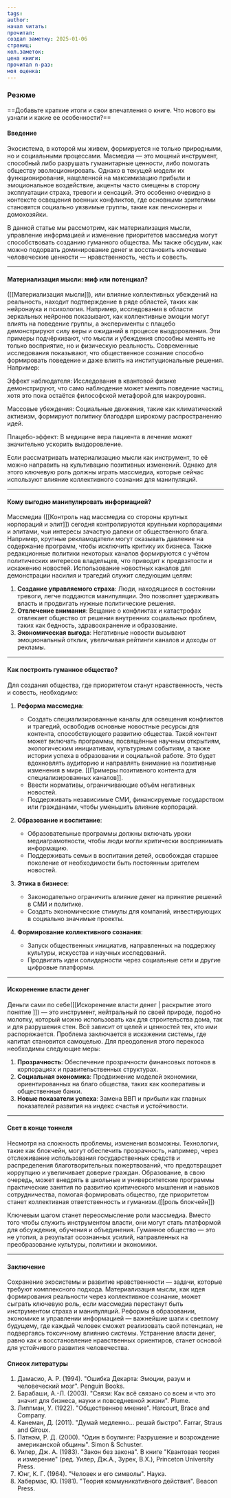 ```yaml
---
tags: 
author: 
начал читать: 
прочитал: 
создал заметку: 2025-01-06
страниц: 
кол.заметок: 
цена книги: 
прочитал n-раз: 
моя оценка:
---
```

### Резюме
==Добавьте краткие итоги и свои впечатления о книге. Что нового вы узнали и какие ее особенности?==


#### Введение
Экосистема, в которой мы живем, формируется не только природными, но и социальными процессами. Масмедиа — это мощный инструмент, способный либо разрушать гуманитарные ценности, либо помогать обществу эволюционировать. Однако в текущей модели их функционирования, нацеленной на максимизацию прибыли и эмоциональное воздействие, акценты часто смещены в сторону эксплуатации страха, тревоги и сенсаций. Это особенно очевидно в контексте освещения военных конфликтов, где основными зрителями становятся социально уязвимые группы, такие как пенсионеры и домохозяйки.

В данной статье мы рассмотрим, как материализация мысли, управление информацией и изменение приоритетов массмедиа могут способствовать созданию гуманного общества. Мы также обсудим, как можно подорвать доминирование денег и восстановить ключевые человеческие ценности — нравственность, честь и совесть.

---

#### Материализация мысли: миф или потенциал?

([[Материализация мысли]]), или влияние коллективных убеждений на реальность, находит подтверждение в ряде областей, таких как нейронаука и психология. Например, исследования в области зеркальных нейронов показывают, как коллективные эмоции могут влиять на поведение группы, а эксперименты с плацебо демонстрируют силу веры и ожиданий в процессе выздоровления. Эти примеры подчёркивают, что мысли и убеждения способны менять не только восприятие, но и физическую реальность. Современные исследования показывают, что общественное сознание способно формировать поведение и даже влиять на институциональные решения. Например:

Эффект наблюдателя: Исследования в квантовой физике демонстрируют, что само наблюдение может менять поведение частиц, хотя это пока остаётся философской метафорой для макроуровня.

Массовые убеждения: Социальные движения, такие как климатический активизм, формируют политику благодаря широкому распространению идей.

Плацебо-эффект: В медицине вера пациента в лечение может значительно ускорить выздоровление.

Если рассматривать материализацию мысли как инструмент, то её можно направить на культивацию позитивных изменений. Однако для этого ключевую роль должны играть массмедиа, которые сейчас используют влияние коллективного сознания для манипуляций.


---

#### Кому выгодно манипулировать информацией?

Массмедиа ([[Контроль над массмедиа со стороны крупных корпораций и элит]]) сегодня контролируются крупными корпорациями и элитами, чьи интересы зачастую далеки от общественного блага. Например, крупные рекламодатели могут оказывать давление на содержание программ, чтобы исключить критику их бизнеса. Также редакционные политики некоторых каналов формируются с учётом политических интересов владельцев, что приводит к предвзятости и искажению новостей. Использование новостных каналов для демонстрации насилия и трагедий служит следующим целям:

1. **Создание управляемого страха**: Люди, находящиеся в состоянии тревоги, легче поддаются манипуляции. Это позволяет удерживать власть и продвигать нужные политические решения.
2. **Отвлечение внимания**: Вещание о конфликтах и катастрофах отвлекает общество от решения внутренних социальных проблем, таких как бедность, здравоохранение и образование.
3. **Экономическая выгода**: Негативные новости вызывают эмоциональный отклик, увеличивая рейтинги каналов и доходы от рекламы.

---

#### Как построить гуманное общество?
Для создания общества, где приоритетом станут нравственность, честь и совесть, необходимо:

1. **Реформа массмедиа**:
   - Создать специализированные каналы для освещения конфликтов и трагедий, освободив основные новостные ресурсы для контента, способствующего развитию общества. Такой контент может включать программы, посвящённые научным открытиям, экологическим инициативам, культурным событиям, а также истории успеха в образовании и социальной работе. Это будет вдохновлять аудиторию и направлять внимание на позитивные изменения в мире. [[Примеры позитивного контента для специализированных каналов]].
   - Ввести нормативы, ограничивающие объём негативных новостей.
   - Поддерживать независимые СМИ, финансируемые государством или гражданами, чтобы уменьшить влияние корпораций.

3. **Образование и воспитание**:
   - Образовательные программы должны включать уроки медиаграмотности, чтобы люди могли критически воспринимать информацию.
   - Поддерживать семьи в воспитании детей, освобождая старшее поколение от необходимости быть постоянным зрителем новостей.

4. **Этика в бизнесе**:
   - Законодательно ограничить влияние денег на принятие решений в СМИ и политике.
   - Создать экономические стимулы для компаний, инвестирующих в социально значимые проекты.

5. **Формирование коллективного сознания**:
   - Запуск общественных инициатив, направленных на поддержку культуры, искусства и научных исследований.
   - Продвигать идеи солидарности через социальные сети и другие цифровые платформы.

---

#### Искоренение власти денег

Деньги сами по себе([[Искоренение власти денег | раскрытие этого понятие ]]) — это инструмент, нейтральный по своей природе, подобно молотку, который можно использовать как для строительства дома, так и для разрушения стен. Всё зависит от целей и ценностей тех, кто ими распоряжается. Проблема заключается в искажении системы, где капитал становится самоцелью. Для преодоления этого перекоса необходимы следующие меры:


1. **Прозрачность**: Обеспечение прозрачности финансовых потоков в корпорациях и правительственных структурах.
2. **Социальная экономика**: Продвижение моделей экономики, ориентированных на благо общества, таких как кооперативы и общественные банки.
3. **Новые показатели успеха**: Замена ВВП и прибыли как главных показателей развития на индекс счастья и устойчивости.

---

#### Свет в конце тоннеля

Несмотря на сложность проблемы, изменения возможны. Технологии, такие как блокчейн, могут обеспечить прозрачность, например, через отслеживание использования государственных средств и распределения благотворительных пожертвований, что предотвращает коррупцию и увеличивает доверие граждан. Образование, в свою очередь, может внедрять в школьные и университетские программы практические занятия по развитию критического мышления и навыков сотрудничества, помогая формировать общество, где приоритетом станет коллективная ответственность и гуманизм.([[роль блокчейн]])


Ключевым шагом станет переосмысление роли массмедиа. Вместо того чтобы служить инструментом власти, они могут стать платформой для обсуждения, обучения и объединения. Гуманное общество — это не утопия, а результат осознанных усилий, направленных на преобразование культуры, политики и экономики.

---

#### Заключение
Сохранение экосистемы и развитие нравственности — задачи, которые требуют комплексного подхода. Материализация мысли, как идея формирования реальности через коллективное сознание, может сыграть ключевую роль, если массмедиа перестанут быть инструментом страха и манипуляций. Реформы в образовании, экономике и управлении информацией — важнейшие шаги к светлому будущему, где каждый человек сможет реализовать свой потенциал, не подвергаясь токсичному влиянию системы. Устранение власти денег, равно как и восстановление нравственных ориентиров, станет основой для устойчивого развития человечества.


#### Список литературы
1. Дамасио, А. Р. (1994). "Ошибка Декарта: Эмоции, разум и человеческий мозг". Penguin Books.
2. Барабаши, А.-Л. (2003). "Связи: Как всё связано со всем и что это значит для бизнеса, науки и повседневной жизни". Plume.
3. Липпман, У. (1922). "Общественное мнение". Harcourt, Brace and Company.
4. Канеман, Д. (2011). "Думай медленно... решай быстро". Farrar, Straus and Giroux.
5. Патнэм, Р. Д. (2000). "Один в боулинге: Разрушение и возрождение американской общины". Simon & Schuster.
6. Уилер, Дж. А. (1983). "Закон без закона". В книге "Квантовая теория и измерение" (ред. Уилер, Дж.А., Зурек, В.Х.), Princeton University Press.
7. Юнг, К. Г. (1964). "Человек и его символы". Наука.
8. Хабермас, Ю. (1981). "Теория коммуникативного действия". Beacon Press.

